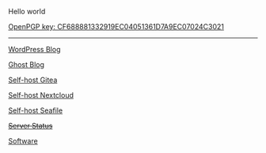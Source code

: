 Hello world

[OpenPGP key: CF688881332919EC04051361D7A9EC07024C3021](https://keys.openpgp.org/vks/v1/by-fingerprint/CF688881332919EC04051361D7A9EC07024C3021)

---

[WordPress Blog](https://blog.chenx221.cyou)

[Ghost Blog](https://iloli.one)

[Self-host Gitea](https://git.chenx221.cyou)

[Self-host Nextcloud](https://beta.chenx221.cyou)

[Self-host Seafile](https://hub.chenx221.cyou)

<del>[Server Status](https://grafana.chenx221.cyou)</del>

[Software](https://disk.chenx221.cyou/?dir=Software)
